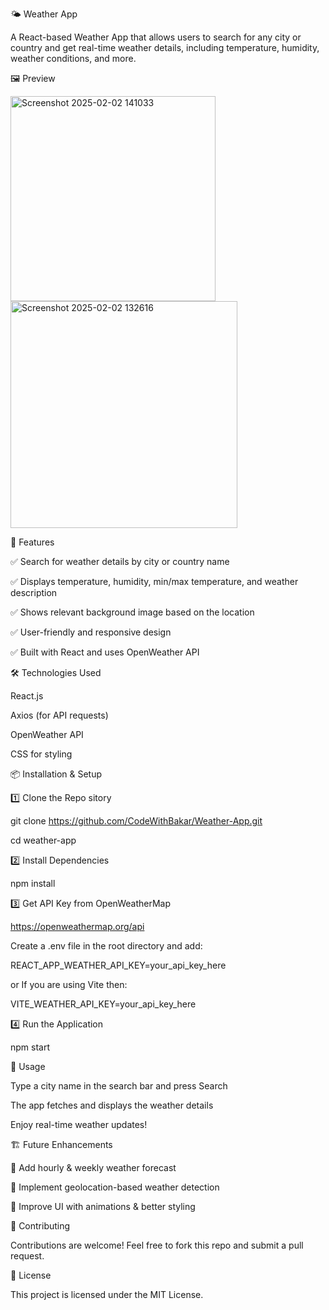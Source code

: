 🌤️ Weather App

A React-based Weather App that allows users to search for any city or country and get real-time weather details, including temperature, humidity, weather conditions, and more.

🖼️ Preview

<img width="328" alt="Screenshot 2025-02-02 141033" src="https://github.com/user-attachments/assets/d3fe9a1c-c396-4592-8467-36e381a9b6d7" />

<img width="363" alt="Screenshot 2025-02-02 132616" src="https://github.com/user-attachments/assets/e2f9c1ea-4d4b-4bc7-8684-10584ffde39c" />

🚀 Features

✅ Search for weather details by city or country name

✅ Displays temperature, humidity, min/max temperature, and weather description

✅ Shows relevant background image based on the location

✅ User-friendly and responsive design

✅ Built with React and uses OpenWeather API

🛠️ Technologies Used

React.js

Axios (for API requests)

OpenWeather API

CSS for styling

📦 Installation & Setup

1️⃣ Clone the Repo
sitory

git clone https://github.com/CodeWithBakar/Weather-App.git

cd weather-app

2️⃣ Install Dependencies

npm install

3️⃣ Get API Key from OpenWeatherMap

https://openweathermap.org/api

Create a .env file in the root directory and add:

REACT_APP_WEATHER_API_KEY=your_api_key_here

or If you are using Vite then:

VITE_WEATHER_API_KEY=your_api_key_here

4️⃣ Run the Application

npm start

📌 Usage

Type a city name in the search bar and press Search

The app fetches and displays the weather details

Enjoy real-time weather updates!

🏗️ Future Enhancements

🔹 Add hourly & weekly weather forecast

🔹 Implement geolocation-based weather detection

🔹 Improve UI with animations & better styling

🤝 Contributing

Contributions are welcome! Feel free to fork this repo and submit a pull request.

📜 License

This project is licensed under the MIT License.
